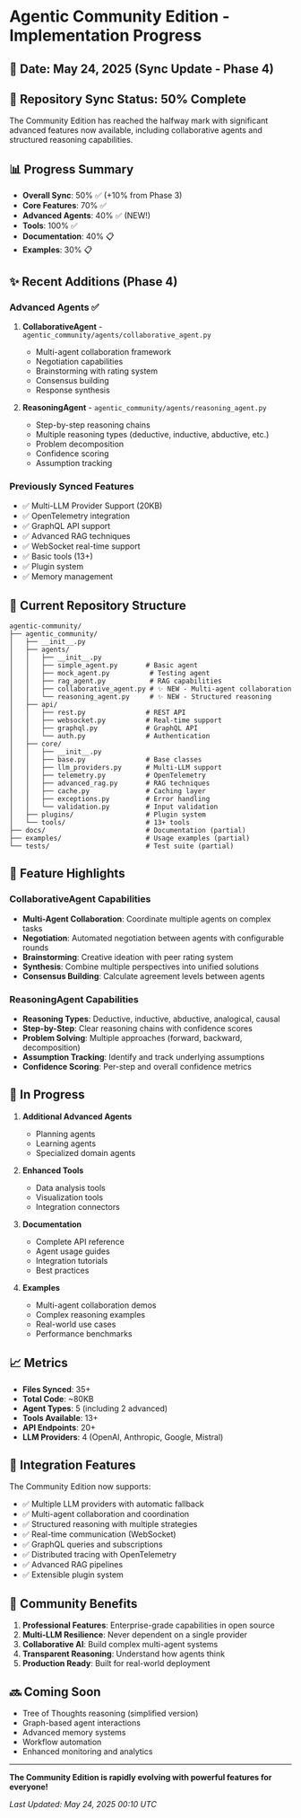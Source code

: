 # Agentic Community Edition - Implementation Progress

## 📅 Date: May 24, 2025 (Sync Update - Phase 4)

## 🚀 Repository Sync Status: 50% Complete

The Community Edition has reached the halfway mark with significant advanced features now available, including collaborative agents and structured reasoning capabilities.

## 📊 Progress Summary

- **Overall Sync**: 50% ✅ (+10% from Phase 3)
- **Core Features**: 70% ✅
- **Advanced Agents**: 40% ✅ (NEW!)
- **Tools**: 100% ✅
- **Documentation**: 40% 📋
- **Examples**: 30% 📋

## ✨ Recent Additions (Phase 4)

### Advanced Agents ✅
1. **CollaborativeAgent** - `agentic_community/agents/collaborative_agent.py`
   - Multi-agent collaboration framework
   - Negotiation capabilities
   - Brainstorming with rating system
   - Consensus building
   - Response synthesis

2. **ReasoningAgent** - `agentic_community/agents/reasoning_agent.py`
   - Step-by-step reasoning chains
   - Multiple reasoning types (deductive, inductive, abductive, etc.)
   - Problem decomposition
   - Confidence scoring
   - Assumption tracking

### Previously Synced Features
- ✅ Multi-LLM Provider Support (20KB)
- ✅ OpenTelemetry integration
- ✅ GraphQL API support
- ✅ Advanced RAG techniques
- ✅ WebSocket real-time support
- ✅ Basic tools (13+)
- ✅ Plugin system
- ✅ Memory management

## 📁 Current Repository Structure

```
agentic-community/
├── agentic_community/
│   ├── __init__.py
│   ├── agents/
│   │   ├── __init__.py
│   │   ├── simple_agent.py       # Basic agent
│   │   ├── mock_agent.py          # Testing agent
│   │   ├── rag_agent.py           # RAG capabilities
│   │   ├── collaborative_agent.py # ✨ NEW - Multi-agent collaboration
│   │   └── reasoning_agent.py     # ✨ NEW - Structured reasoning
│   ├── api/
│   │   ├── rest.py               # REST API
│   │   ├── websocket.py          # Real-time support
│   │   ├── graphql.py            # GraphQL API
│   │   └── auth.py               # Authentication
│   ├── core/
│   │   ├── __init__.py
│   │   ├── base.py               # Base classes
│   │   ├── llm_providers.py      # Multi-LLM support
│   │   ├── telemetry.py          # OpenTelemetry
│   │   ├── advanced_rag.py       # RAG techniques
│   │   ├── cache.py              # Caching layer
│   │   ├── exceptions.py         # Error handling
│   │   └── validation.py         # Input validation
│   ├── plugins/                  # Plugin system
│   └── tools/                    # 13+ tools
├── docs/                         # Documentation (partial)
├── examples/                     # Usage examples (partial)
└── tests/                        # Test suite (partial)
```

## 🎯 Feature Highlights

### CollaborativeAgent Capabilities
- **Multi-Agent Collaboration**: Coordinate multiple agents on complex tasks
- **Negotiation**: Automated negotiation between agents with configurable rounds
- **Brainstorming**: Creative ideation with peer rating system
- **Synthesis**: Combine multiple perspectives into unified solutions
- **Consensus Building**: Calculate agreement levels between agents

### ReasoningAgent Capabilities
- **Reasoning Types**: Deductive, inductive, abductive, analogical, causal
- **Step-by-Step**: Clear reasoning chains with confidence scores
- **Problem Solving**: Multiple approaches (forward, backward, decomposition)
- **Assumption Tracking**: Identify and track underlying assumptions
- **Confidence Scoring**: Per-step and overall confidence metrics

## 🚧 In Progress

1. **Additional Advanced Agents**
   - Planning agents
   - Learning agents
   - Specialized domain agents

2. **Enhanced Tools**
   - Data analysis tools
   - Visualization tools
   - Integration connectors

3. **Documentation**
   - Complete API reference
   - Agent usage guides
   - Integration tutorials
   - Best practices

4. **Examples**
   - Multi-agent collaboration demos
   - Complex reasoning examples
   - Real-world use cases
   - Performance benchmarks

## 📈 Metrics

- **Files Synced**: 35+
- **Total Code**: ~80KB
- **Agent Types**: 5 (including 2 advanced)
- **Tools Available**: 13+
- **API Endpoints**: 20+
- **LLM Providers**: 4 (OpenAI, Anthropic, Google, Mistral)

## 🔗 Integration Features

The Community Edition now supports:
- ✅ Multiple LLM providers with automatic fallback
- ✅ Multi-agent collaboration and coordination
- ✅ Structured reasoning with multiple strategies
- ✅ Real-time communication (WebSocket)
- ✅ GraphQL queries and subscriptions
- ✅ Distributed tracing with OpenTelemetry
- ✅ Advanced RAG pipelines
- ✅ Extensible plugin system

## 🎉 Community Benefits

1. **Professional Features**: Enterprise-grade capabilities in open source
2. **Multi-LLM Resilience**: Never dependent on a single provider
3. **Collaborative AI**: Build complex multi-agent systems
4. **Transparent Reasoning**: Understand how agents think
5. **Production Ready**: Built for real-world deployment

## 🔜 Coming Soon

- Tree of Thoughts reasoning (simplified version)
- Graph-based agent interactions
- Advanced memory systems
- Workflow automation
- Enhanced monitoring and analytics

---

**The Community Edition is rapidly evolving with powerful features for everyone!**

*Last Updated: May 24, 2025 00:10 UTC*
